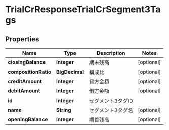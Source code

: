

# TrialCrResponseTrialCrSegment3Tags


## Properties

| Name | Type | Description | Notes |
|------------ | ------------- | ------------- | -------------|
|**closingBalance** | **Integer** | 期末残高 |  [optional] |
|**compositionRatio** | **BigDecimal** | 構成比 |  [optional] |
|**creditAmount** | **Integer** | 貸方金額 |  [optional] |
|**debitAmount** | **Integer** | 借方金額 |  [optional] |
|**id** | **Integer** | セグメント3タグID |  |
|**name** | **String** | セグメント3タグ名 |  [optional] |
|**openingBalance** | **Integer** | 期首残高 |  [optional] |



